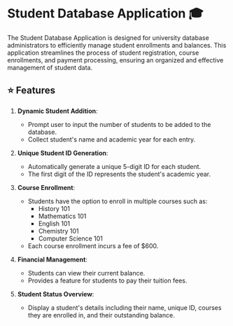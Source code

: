 # Student Database Application :mortar_board:

The Student Database Application is designed for university database administrators to efficiently manage student enrollments and balances. This application streamlines the process of student registration, course enrollments, and payment processing, ensuring an organized and effective management of student data.

## :star: Features

1. **Dynamic Student Addition**:
   - Prompt user to input the number of students to be added to the database.
   - Collect student's name and academic year for each entry.

2. **Unique Student ID Generation**:
   - Automatically generate a unique 5-digit ID for each student.
   - The first digit of the ID represents the student's academic year.

3. **Course Enrollment**:
   - Students have the option to enroll in multiple courses such as:
     - History 101
     - Mathematics 101
     - English 101
     - Chemistry 101
     - Computer Science 101
   - Each course enrollment incurs a fee of $600.

4. **Financial Management**:
   - Students can view their current balance.
   - Provides a feature for students to pay their tuition fees.

5. **Student Status Overview**:
   - Display a student's details including their name, unique ID, courses they are enrolled in, and their outstanding balance.

